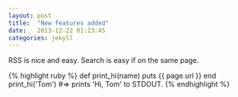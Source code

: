```yaml
---
layout: post
title:  "New features added"
date:   2013-12-22 01:23:45
categories: jekyll
---
```


RSS is nice and easy. Search is easy if on the same page.

{% highlight ruby %}
def print_hi(name)
  puts {{ page.url }}
end
print_hi('Tom')
#=> prints 'Hi, Tom' to STDOUT.
{% endhighlight %}

